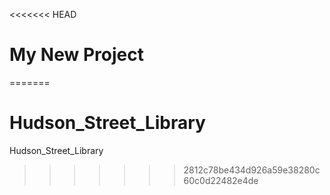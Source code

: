 <<<<<<< HEAD
# My New Project
=======
# Hudson_Street_Library
Hudson_Street_Library
>>>>>>> 2812c78be434d926a59e38280c60c0d22482e4de
